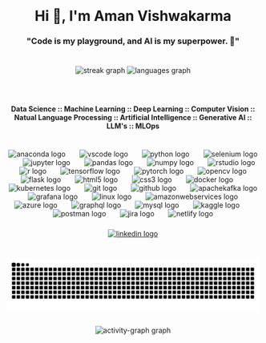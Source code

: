 <br clear="both">

<h1 align="center">Hi 👋, I'm Aman Vishwakarma</h1>

###

<h3 align="center">"Code is my playground, and AI is my superpower. 🤖"</h3>

###

<br clear="both">

<div align="center">
  <img src="https://streak-stats.demolab.com?user=Aman-Vishwakarma1729&locale=en&mode=daily&theme=dracula&hide_border=false&border_radius=5" height="150" alt="streak graph"  />
  <img src="https://github-readme-stats.vercel.app/api/top-langs?username=Aman-Vishwakarma1729&locale=en&hide_title=false&layout=compact&card_width=320&langs_count=5&theme=dracula&hide_border=false" height="151" alt="languages graph"  />
</div>

###

<br clear="both">

<h4 align="center">Data Science :: Machine Learning :: Deep Learning :: Computer Vision :: Natual Language Processing :: Artificial Intelligence :: Generative AI :: LLM's :: MLOps</h4>

###

<br clear="both">

<div align="center">
  <img src="https://cdn.jsdelivr.net/gh/devicons/devicon/icons/anaconda/anaconda-original.svg" height="37" alt="anaconda logo"  />
  <img width="20" />
  <img src="https://skillicons.dev/icons?i=vscode" height="37" alt="vscode logo"  />
  <img width="20" />
  <img src="https://skillicons.dev/icons?i=py" height="37" alt="python logo"  />
  <img width="20" />
  <img src="https://skillicons.dev/icons?i=selenium" height="37" alt="selenium logo"  />
  <img width="20" />
  <img src="https://cdn.jsdelivr.net/gh/devicons/devicon/icons/jupyter/jupyter-original.svg" height="37" alt="jupyter logo"  />
  <img width="20" />
  <img src="https://cdn.jsdelivr.net/gh/devicons/devicon/icons/pandas/pandas-original.svg" height="37" alt="pandas logo"  />
  <img width="20" />
  <img src="https://cdn.jsdelivr.net/gh/devicons/devicon/icons/numpy/numpy-original.svg" height="37" alt="numpy logo"  />
  <img width="20" />
  <img src="https://cdn.jsdelivr.net/gh/devicons/devicon/icons/rstudio/rstudio-original.svg" height="37" alt="rstudio logo"  />
  <img width="20" />
  <img src="https://skillicons.dev/icons?i=r" height="37" alt="r logo"  />
  <img width="20" />
  <img src="https://skillicons.dev/icons?i=tensorflow" height="37" alt="tensorflow logo"  />
  <img width="20" />
  <img src="https://skillicons.dev/icons?i=pytorch" height="37" alt="pytorch logo"  />
  <img width="20" />
  <img src="https://cdn.jsdelivr.net/gh/devicons/devicon/icons/opencv/opencv-original.svg" height="37" alt="opencv logo"  />
  <img width="20" />
  <img src="https://cdn.jsdelivr.net/gh/devicons/devicon/icons/flask/flask-original.svg" height="37" alt="flask logo"  />
  <img width="20" />
  <img src="https://skillicons.dev/icons?i=html" height="37" alt="html5 logo"  />
  <img width="20" />
  <img src="https://cdn.jsdelivr.net/gh/devicons/devicon/icons/css3/css3-original.svg" height="37" alt="css3 logo"  />
  <img width="20" />
  <img src="https://skillicons.dev/icons?i=docker" height="37" alt="docker logo"  />
  <img width="20" />
  <img src="https://cdn.jsdelivr.net/gh/devicons/devicon/icons/kubernetes/kubernetes-plain.svg" height="37" alt="kubernetes logo"  />
  <img width="20" />
  <img src="https://cdn.jsdelivr.net/gh/devicons/devicon/icons/git/git-original.svg" height="37" alt="git logo"  />
  <img width="20" />
  <img src="https://skillicons.dev/icons?i=github" height="37" alt="github logo"  />
  <img width="20" />
  <img src="https://skillicons.dev/icons?i=kafka" height="37" alt="apachekafka logo"  />
  <img width="20" />
  <img src="https://cdn.jsdelivr.net/gh/devicons/devicon/icons/grafana/grafana-original.svg" height="37" alt="grafana logo"  />
  <img width="20" />
  <img src="https://skillicons.dev/icons?i=linux" height="37" alt="linux logo"  />
  <img width="20" />
  <img src="https://cdn.jsdelivr.net/gh/devicons/devicon/icons/amazonwebservices/amazonwebservices-plain-wordmark.svg" height="37" alt="amazonwebservices logo"  />
  <img width="20" />
  <img src="https://cdn.jsdelivr.net/gh/devicons/devicon/icons/azure/azure-original.svg" height="37" alt="azure logo"  />
  <img width="20" />
  <img src="https://cdn.jsdelivr.net/gh/devicons/devicon/icons/graphql/graphql-plain.svg" height="37" alt="graphql logo"  />
  <img width="20" />
  <img src="https://cdn.jsdelivr.net/gh/devicons/devicon/icons/mysql/mysql-original.svg" height="37" alt="mysql logo"  />
  <img width="20" />
  <img src="https://cdn.jsdelivr.net/gh/devicons/devicon/icons/kaggle/kaggle-original.svg" height="37" alt="kaggle logo"  />
  <img width="20" />
  <img src="https://skillicons.dev/icons?i=postman" height="37" alt="postman logo"  />
  <img width="20" />
  <img src="https://cdn.jsdelivr.net/gh/devicons/devicon/icons/jira/jira-original.svg" height="37" alt="jira logo"  />
  <img width="20" />
  <img src="https://skillicons.dev/icons?i=netlify" height="37" alt="netlify logo"  />
</div>

###

<div align="center">
  <a href="https://www.linkedin.com/in/amanvishds" target="_blank">
    <img src="https://img.shields.io/static/v1?message=LinkedIn&logo=linkedin&label=&color=0077B5&logoColor=white&labelColor=&style=flat" height="35" alt="linkedin logo"  />
  </a>
</div>

###

<br clear="both">

<img src="https://raw.githubusercontent.com/Aman-Vishwakarma1729/Aman-Vishwakarma1729/output/snake.svg" alt="Snake animation" />

###

<div align="center">
  <img src="https://github-readme-activity-graph.vercel.app/graph?username=Aman-Vishwakarma1729&radius=16&theme=redical&area=true&order=5&hide_border=true&hide_title=false" height="300" alt="activity-graph graph"  />
</div>

###
